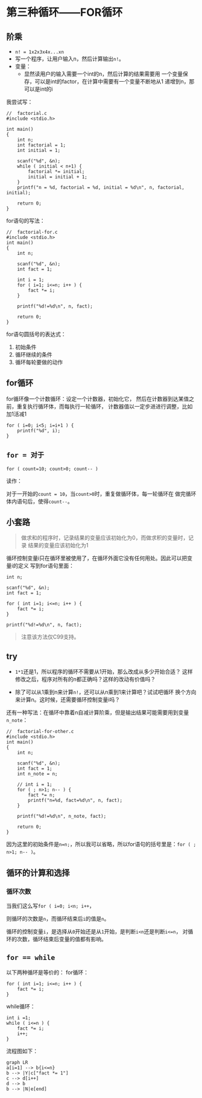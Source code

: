 # 第三种循环——FOR循环

## 阶乘

- `n! = 1x2x3x4x...xn`
- 写一个程序，让用户输入n，然后计算输出`n!`。
- 变量：
	- 显然读用户的输入需要一个int的n，然后计算的结果需要用
一个变量保存，可以是int的factor，在计算中需要有一个变量不断地从1
递增到n，那可以是int的i


我尝试写：

```
//	factorial.c
#include <stdio.h>

int main()
{
	int n;
	int factorial = 1;
	int initial = 1;

	scanf("%d", &n);
	while ( initial < n+1) {
		factorial *= initial;
		initial = initial + 1;
	}
	printf("n = %d, factorial = %d, initial = %d\n", n, factorial, initial);

	return 0;
}
```

for语句的写法：

```
//	factorial-for.c
#include <stdio.h>
int main()
{
	int n;

	scanf("%d", &n);
	int fact = 1;

	int i = 1;
	for ( i=1; i<=n; i++ ) {
		fact *= i;
	}

	printf("%d!=%d\n", n, fact);

	return 0;
}
```

for语句圆括号的表达式：

1. 初始条件
2. 循环继续的条件
3. 循环每轮要做的动作

## for循环

for循环像一个计数循环：设定一个计数器，初始化它，
然后在计数器到达某值之前，重复执行循环体，而每执行一轮循环，
计数器值以一定步进进行调整，比如加1活减1

```
for ( i=0; i<5; i=i+1 ) {
	printf("%d", i);
}
```

## `for = 对于`

`for ( count=10; count>0; count-- )`

读作：

对于一开始的`count = 10`，当`count>0`时，重复做循环体，每一轮循环在
做完循环体内语句后，使得`count--`。

## 小套路

> 做求和的程序时，记录结果的变量应该初始化为0，而做求积的变量时，记录
结果的变量应该初始化为1

循环控制变量i只在循环里被使用了，在循环外面它没有任何用处。因此可以把变量i的定义
写到for语句里面：

```
int n;

scanf("%d", &n);
int fact = 1;

for ( int i=1; i<=n; i++ ) {
	fact *= i;
}

printf("%d!=%d\n", n, fact);
```

> 注意该方法仅C99支持。

## try

- `1*1`还是1，所以程序的循环不需要从1开始，那么改成从多少开始合适？
这样修改之后，程序对所有的n都正确吗？这样的改动有价值吗？

- 除了可以从1乘到n来计算`n!`，还可以从n乘到1来计算吧？试试吧循环
换个方向来计算n。这时候，还需要循环控制变量i吗？


还有一种写法：在循环中靠着n自减计算阶乘，但是输出结果可能需要用到变量`n_note`：

```
//	factorial-for-other.c
#include <stdio.h>
int main()
{
	int n;

	scanf("%d", &n);
	int fact = 1;
	int n_note = n;

	// int i = 1;
	for ( ; n>1; n-- ) {
		fact *= n;
		printf("n=%d, fact=%d\n", n, fact);
	}

	printf("%d!=%d\n", n_note, fact);

	return 0;
}
```

因为这里的初始条件是`n=n;`，所以我可以省略，所以for语句的括号里是：`for ( ; n>1; n-- )`。

## 循环的计算和选择

### 循环次数

当我们这么写`for ( i=0; i<n; i++`，

则循环的次数是`n`，而循环结束后`i`的值是`n`。

循环的控制变量`i`，是选择从`0`开始还是从`1`开始，是判断`i<n`还是判断`i<=n`，
对循环的次数，循环结束后变量的值都有影响。

## `for == while`

以下两种循环是等价的：
for循环：
```
for ( int i=1; i<=n; i++ ) {
	fact *= i;
}
```

while循环：

```
int i =1;
while ( i<=n ) {
	fact *= i;
	i++;
}
```

流程图如下：

```mermaid
graph LR
a[i=1] --> b{i<=n}
b --> |Y|c["fact *= 1"]
c --> d[i++]
d --> b
b --> |N|e[end]
```
